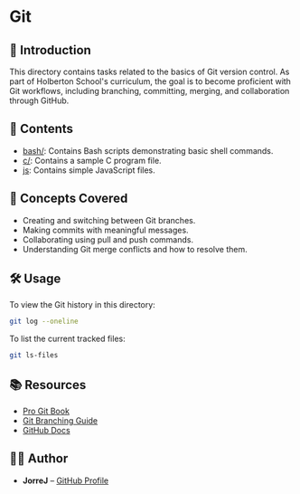 # Git

## 📘 Introduction

This directory contains tasks related to the basics of Git version control. As part of Holberton School's curriculum, the goal is to become proficient with Git workflows, including branching, committing, merging, and collaboration through GitHub.

## 📁 Contents

- [bash/](https://github.com/JorreJ/holbertonschool-zero_day/tree/update_script/git/bash): Contains Bash scripts demonstrating basic shell commands.
- [c/](https://github.com/JorreJ/holbertonschool-zero_day/tree/update_script/git/c): Contains a sample C program file.
- [js](https://github.com/JorreJ/holbertonschool-zero_day/tree/update_script/git/js): Contains simple JavaScript files.

## 🧠 Concepts Covered

- Creating and switching between Git branches.
- Making commits with meaningful messages.
- Collaborating using pull and push commands.
- Understanding Git merge conflicts and how to resolve them.

## 🛠️ Usage

To view the Git history in this directory:

```bash
git log --oneline
```

To list the current tracked files:

```bash
git ls-files
```

## 📚 Resources

- [Pro Git Book](https://git-scm.com/book/en/v2)
- [Git Branching Guide](https://learngitbranching.js.org/)
- [GitHub Docs](https://docs.github.com/en/get-started)

## 🧑‍🎓 Author

- **JorreJ** – [GitHub Profile](https://github.com/JorreJ)
